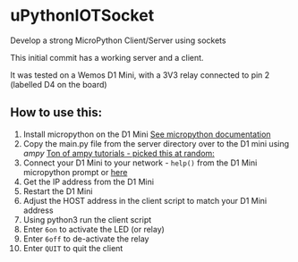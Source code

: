 # uPythonIOTSocket
Develop a strong MicroPython Client/Server using sockets

This initial commit has a working server and a client. 

It was tested on a Wemos D1 Mini, with a 3V3 relay connected to pin 2 (labelled D4 on the board)

## How to use this:
1. Install micropython on the D1 Mini [See micropython documentation](https://docs.micropython.org/en/latest/esp8266/tutorial/intro.html#intro) 
2. Copy the main.py file from the server directory over to the D1 mini using *ampy* [Ton of ampy tutorials - picked this at random:](https://www.dfrobot.com/blog-687.html) 
3. Connect your D1 Mini to your network - `help()` from the D1 Mini micropython prompt or [here](http://docs.micropython.org/en/latest/esp8266/quickref.html#networking)
4. Get the IP address from the D1 Mini
5. Restart the D1 Mini
6. Adjust the HOST address in the client script to match your D1 Mini address
7. Using python3 run the client script
8. Enter `6on` to activate the LED (or relay)
9. Enter `6off` to de-activate the relay
10. Enter `QUIT` to quit the client
